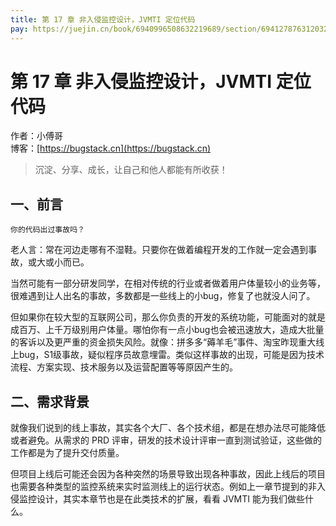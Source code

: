 ```yaml
---
title: 第 17 章 非入侵监控设计，JVMTI 定位代码
pay: https://juejin.cn/book/6940996508632219689/section/6941278763120328737
---
```


# 第 17 章 非入侵监控设计，JVMTI 定位代码

作者：小傅哥
<br/>博客：[https://bugstack.cn](https://bugstack.cn)

>沉淀、分享、成长，让自己和他人都能有所收获！

## 一、前言

`你的代码出过事故吗？`

老人言：常在河边走哪有不湿鞋。只要你在做着编程开发的工作就一定会遇到事故，或大或小而已。

当然可能有一部分研发同学，在相对传统的行业或者做着用户体量较小的业务等，很难遇到让人出名的事故，多数都是一些线上的小bug，修复了也就没人问了。

但如果你在较大型的互联网公司，那么你负责的开发的系统功能，可能面对的就是成百万、上千万级别用户体量。哪怕你有一点小bug也会被迅速放大，造成大批量的客诉以及更严重的资金损失风险。就像：拼多多“薅羊毛”事件、淘宝昨现重大线上bug，S1级事故，疑似程序员故意埋雷。类似这样事故的出现，可能是因为技术流程、方案实现、技术服务以及运营配置等等原因产生的。

## 二、需求背景

就像我们说到的线上事故，其实各个大厂、各个技术组，都是在想办法尽可能降低或者避免。从需求的 PRD 评审，研发的技术设计评审一直到测试验证，这些做的工作都是为了提升交付质量。

但项目上线后可能还会因为各种突然的场景导致出现各种事故，因此上线后的项目也需要各种类型的监控系统来实时监测线上的运行状态。例如上一章节提到的非入侵监控设计，其实本章节也是在此类技术的扩展，看看 JVMTI 能为我们做些什么。


